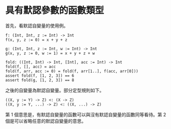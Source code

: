 # 具有默認參數的函數類型

首先，看默認自變量的使用例。


```erg
f: (Int, Int, z := Int) -> Int
f(x, y, z := 0) = x + y + z

g: (Int, Int, z := Int, w := Int) -> Int
g(x, y, z := 0, w := 1) = x + y + z + w

fold: ((Int, Int) -> Int, [Int], acc := Int) -> Int
fold(f, [], acc) = acc
fold(f, arr, acc := 0) = fold(f, arr[1..], f(acc, arr[0]))
assert fold(f, [1, 2, 3]) == 6
assert fold(g, [1, 2, 3]) == 8
```

之後的自變量為默認自變量。部分定型規則如下。


```erg
((X, y := Y) -> Z) <: (X -> Z)
((X, y := Y, ...) -> Z) <: ((X, ...) -> Z)
```

第 1 個意思是，有默認自變量的函數可以與沒有默認自變量的函數同等看待。第 2 個是可以省略任意的默認自變量的意思。